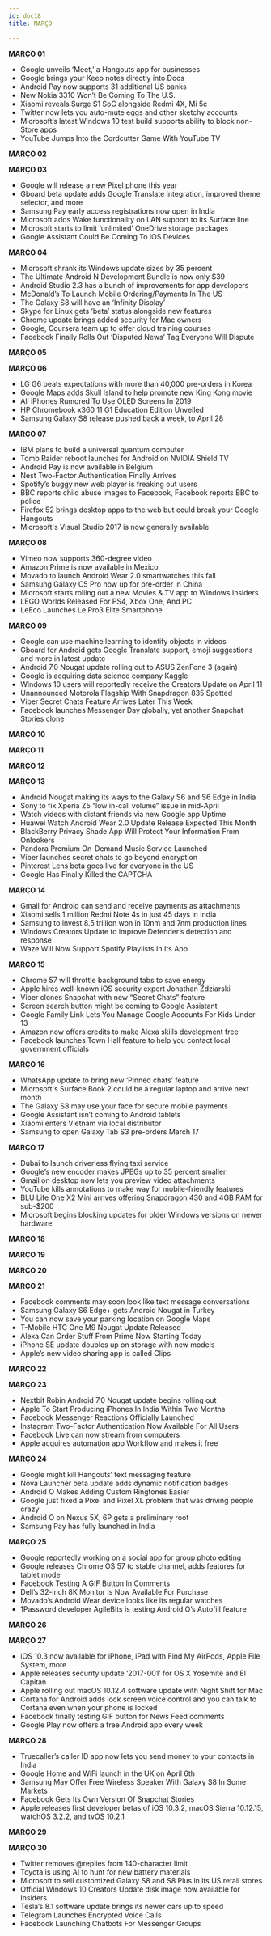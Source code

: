 ```yaml
---
id: doc18
title: MARÇO

---
```


**MARÇO 01**

- Google unveils ‘Meet,’ a Hangouts app for businesses
- Google brings your Keep notes directly into Docs
- Android Pay now supports 31 additional US banks
- New Nokia 3310 Won’t Be Coming To The U.S.
- Xiaomi reveals Surge S1 SoC alongside Redmi 4X, Mi 5c
- Twitter now lets you auto-mute eggs and other sketchy accounts
- Microsoft’s latest Windows 10 test build supports ability to block non-Store apps
- YouTube Jumps Into the Cordcutter Game With YouTube TV

**MARÇO 02**

**MARÇO 03**

- Google will release a new Pixel phone this year
- Gboard beta update adds Google Translate integration, improved theme selector, and more
- Samsung Pay early access registrations now open in India
- Microsoft adds Wake functionality on LAN support to its Surface line
- Microsoft starts to limit ‘unlimited’ OneDrive storage packages
- Google Assistant Could Be Coming To iOS Devices

**MARÇO 04**

- Microsoft shrank its Windows update sizes by 35 percent
- The Ultimate Android N Development Bundle is now only $39
- Android Studio 2.3 has a bunch of improvements for app developers
- McDonald’s To Launch Mobile Ordering/Payments In The US
- The Galaxy S8 will have an ‘Infinity Display’
- Skype for Linux gets ‘beta’ status alongside new features
- Chrome update brings added security for Mac owners
- Google, Coursera team up to offer cloud training courses
- Facebook Finally Rolls Out ‘Disputed News’ Tag Everyone Will Dispute

**MARÇO 05**

**MARÇO 06**

- LG G6 beats expectations with more than 40,000 pre-orders in Korea
- Google Maps adds Skull Island to help promote new King Kong movie
- All iPhones Rumored To Use OLED Screens In 2019
- HP Chromebook x360 11 G1 Education Edition Unveiled
- Samsung Galaxy S8 release pushed back a week, to April 28

**MARÇO 07**

- IBM plans to build a universal quantum computer
- Tomb Raider reboot launches for Android on NVIDIA Shield TV
- Android Pay is now available in Belgium
- Nest Two-Factor Authentication Finally Arrives
- Spotify’s buggy new web player is freaking out users
- BBC reports child abuse images to Facebook, Facebook reports BBC to police
- Firefox 52 brings desktop apps to the web but could break your Google Hangouts
- Microsoft's Visual Studio 2017 is now generally available

**MARÇO 08**

- Vimeo now supports 360-degree video
- Amazon Prime is now available in Mexico
- Movado to launch Android Wear 2.0 smartwatches this fall
- Samsung Galaxy C5 Pro now up for pre-order in China
- Microsoft starts rolling out a new Movies & TV app to Windows Insiders
- LEGO Worlds Released For PS4, Xbox One, And PC
- LeEco Launches Le Pro3 Elite Smartphone

**MARÇO 09**

- Google can use machine learning to identify objects in videos
- Gboard for Android gets Google Translate support, emoji suggestions and more in latest update
- Android 7.0 Nougat update rolling out to ASUS ZenFone 3 (again)
- Google is acquiring data science company Kaggle
- Windows 10 users will reportedly receive the Creators Update on April 11
- Unannounced Motorola Flagship With Snapdragon 835 Spotted
- Viber Secret Chats Feature Arrives Later This Week
- Facebook launches Messenger Day globally, yet another Snapchat Stories clone

**MARÇO 10**

**MARÇO 11**

**MARÇO 12**

**MARÇO 13**

- Android Nougat making its ways to the Galaxy S6 and S6 Edge in India
- Sony to fix Xperia Z5 “low in-call volume” issue in mid-April
- Watch videos with distant friends via new Google app Uptime
- Huawei Watch Android Wear 2.0 Update Release Expected This Month
- BlackBerry Privacy Shade App Will Protect Your Information From Onlookers
- Pandora Premium On-Demand Music Service Launched
- Viber launches secret chats to go beyond encryption
- Pinterest Lens beta goes live for everyone in the US
- Google Has Finally Killed the CAPTCHA

**MARÇO 14**

- Gmail for Android can send and receive payments as attachments
- Xiaomi sells 1 million Redmi Note 4s in just 45 days in India
- Samsung to invest 8.5 trillion won in 10nm and 7nm production lines
- Windows Creators Update to improve Defender’s detection and response
- Waze Will Now Support Spotify Playlists In Its App

**MARÇO 15**

- Chrome 57 will throttle background tabs to save energy
- Apple hires well-known iOS security expert Jonathan Zdziarski
- Viber clones Snapchat with new “Secret Chats” feature
- Screen search button might be coming to Google Assistant
- Google Family Link Lets You Manage Google Accounts For Kids Under 13
- Amazon now offers credits to make Alexa skills development free
- Facebook launches Town Hall feature to help you contact local government officials

**MARÇO 16**

- WhatsApp update to bring new ‘Pinned chats’ feature 
- Microsoft's Surface Book 2 could be a regular laptop and arrive next month
- The Galaxy S8 may use your face for secure mobile payments
- Google Assistant isn’t coming to Android tablets
- Xiaomi enters Vietnam via local distributor
- Samsung to open Galaxy Tab S3 pre-orders March 17

**MARÇO 17**

- Dubai to launch driverless flying taxi service
- Google’s new encoder makes JPEGs up to 35 percent smaller
- Gmail on desktop now lets you preview video attachments
- YouTube kills annotations to make way for mobile-friendly features
- BLU Life One X2 Mini arrives offering Snapdragon 430 and 4GB RAM for sub-$200
- Microsoft begins blocking updates for older Windows versions on newer hardware

**MARÇO 18**

**MARÇO 19**

**MARÇO 20**

**MARÇO 21**

- Facebook comments may soon look like text message conversations
- Samsung Galaxy S6 Edge+ gets Android Nougat in Turkey
- You can now save your parking location on Google Maps
- T-Mobile HTC One M9 Nougat Update Released
- Alexa Can Order Stuff From Prime Now Starting Today
- iPhone SE update doubles up on storage with new models
- Apple’s new video sharing app is called Clips

**MARÇO 22**

**MARÇO 23**

- Nextbit Robin Android 7.0 Nougat update begins rolling out
- Apple To Start Producing iPhones In India Within Two Months
- Facebook Messenger Reactions Officially Launched
- Instagram Two-Factor Authentication Now Available For All Users
- Facebook Live can now stream from computers
- Apple acquires automation app Workflow and makes it free

**MARÇO 24**

- Google might kill Hangouts’ text messaging feature
- Nova Launcher beta update adds dynamic notification badges
- Android O Makes Adding Custom Ringtones Easier
- Google just fixed a Pixel and Pixel XL problem that was driving people crazy
- Android O on Nexus 5X, 6P gets a preliminary root
- Samsung Pay has fully launched in India

**MARÇO 25**

- Google reportedly working on a social app for group photo editing
- Google releases Chrome OS 57 to stable channel, adds features for tablet mode
- Facebook Testing A GIF Button In Comments
- Dell’s 32-inch 8K Monitor Is Now Available For Purchase
- Movado’s Android Wear device looks like its regular watches
- 1Password developer AgileBits is testing Android O’s Autofill feature

**MARÇO 26**

**MARÇO 27**

- iOS 10.3 now available for iPhone, iPad with Find My AirPods, Apple File System, more
- Apple releases security update ‘2017-001’ for OS X Yosemite and El Capitan
- Apple rolling out macOS 10.12.4 software update with Night Shift for Mac
- Cortana for Android adds lock screen voice control and you can talk to Cortana even when your phone is locked
- Facebook finally testing GIF button for News Feed comments
- Google Play now offers a free Android app every week

**MARÇO 28**

- Truecaller’s caller ID app now lets you send money to your contacts in India
- Google Home and WiFi launch in the UK on April 6th
- Samsung May Offer Free Wireless Speaker With Galaxy S8 In Some Markets
- Facebook Gets Its Own Version Of Snapchat Stories
- Apple releases first developer betas of iOS 10.3.2, macOS Sierra 10.12.15, watchOS 3.2.2, and tvOS 10.2.1

**MARÇO 29**

**MARÇO 30**

- Twitter removes @replies from 140-character limit
- Toyota is using AI to hunt for new battery materials
- Microsoft to sell customized Galaxy S8 and S8 Plus in its US retail stores
- Official Windows 10 Creators Update disk image now available for Insiders
- Tesla’s 8.1 software update brings its newer cars up to speed
- Telegram Launches Encrypted Voice Calls
- Facebook Launching Chatbots For Messenger Groups
